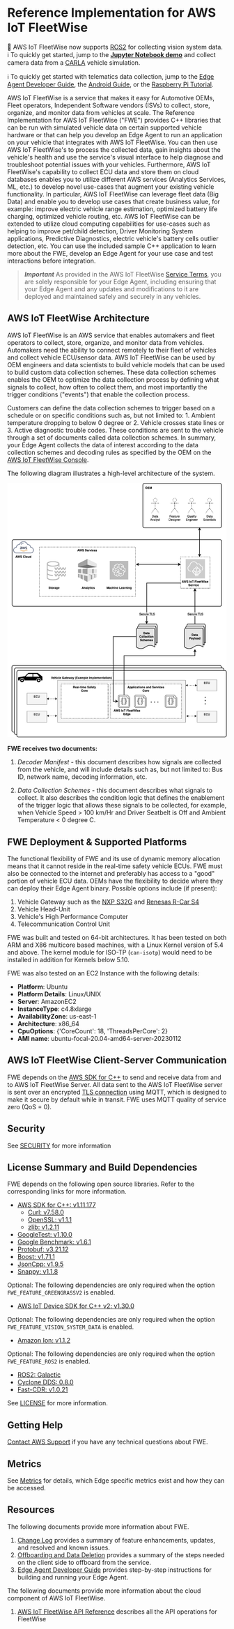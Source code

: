 # Reference Implementation for AWS IoT FleetWise

:robot: AWS IoT FleetWise now supports [ROS2](https://docs.ros.org) for collecting vision system
data.<br> :information_source: To quickly get started, jump to the
**[Jupyter Notebook demo](./docs/dev-guide/vision-system-data/vision-system-data-demo.ipynb)** and
collect camera data from a [CARLA](https://carla.org) vehicle simulation.

:information_source: To quickly get started with telematics data collection, jump to the
[Edge Agent Developer Guide](./docs/dev-guide/edge-agent-dev-guide.md), the
[Android Guide](./tools/android-app/README.md), or the
[Raspberry Pi Tutorial](./docs/rpi-tutorial/raspberry-pi-tutorial.md).

AWS IoT FleetWise is a service that makes it easy for Automotive OEMs, Fleet operators, Independent
Software vendors (ISVs) to collect, store, organize, and monitor data from vehicles at scale. The
Reference Implementation for AWS IoT FleetWise ("FWE") provides C++ libraries that can be run with
simulated vehicle data on certain supported vehicle hardware or that can help you develop an Edge
Agent to run an application on your vehicle that integrates with AWS IoT FleetWise. You can then use
AWS IoT FleetWise's to process the collected data, gain insights about the vehicle's health and use
the service's visual interface to help diagnose and troubleshoot potential issues with your
vehicles. Furthermore, AWS IoT FleetWise's capability to collect ECU data and store them on cloud
databases enables you to utilize different AWS services (Analytics Services, ML, etc.) to develop
novel use-cases that augment your existing vehicle functionality. In particular, AWS IoT FleetWise
can leverage fleet data (Big Data) and enable you to develop use cases that create business value,
for example: improve electric vehicle range estimation, optimized battery life charging, optimized
vehicle routing, etc. AWS IoT FleetWise can be extended to utilize cloud computing capabilities for
use-cases such as helping to improve pet/child detection, Driver Monitoring System applications,
Predictive Diagnostics, electric vehicle's battery cells outlier detection, etc. You can use the
included sample C++ application to learn more about the FWE, develop an Edge Agent for your use case
and test interactions before integration.

> _**Important**_ As provided in the AWS IoT FleetWise
> [Service Terms](https://aws.amazon.com/service-terms/), you are solely responsible for your Edge
> Agent, including ensuring that your Edge Agent and any updates and modifications to it are
> deployed and maintained safely and securely in any vehicles.

## AWS IoT FleetWise Architecture

AWS IoT FleetWise is an AWS service that enables automakers and fleet operators to collect, store,
organize, and monitor data from vehicles. Automakers need the ability to connect remotely to their
fleet of vehicles and collect vehicle ECU/sensor data. AWS IoT FleetWise can be used by OEM
engineers and data scientists to build vehicle models that can be used to build custom data
collection schemes. These data collection schemes enables the OEM to optimize the data collection
process by defining what signals to collect, how often to collect them, and most importantly the
trigger conditions ("events") that enable the collection process.

Customers can define the data collection schemes to trigger based on a schedule or on specific
conditions such as, but not limited to: 1. Ambient temperature dropping to below 0 degree or 2.
Vehicle crosses state lines or 3. Active diagnostic trouble codes. These conditions are sent to the
vehicle through a set of documents called data collection schemes. In summary, your Edge Agent
collects the data of interest according to the data collection schemes and decoding rules as
specified by the OEM on the [AWS IoT FleetWise Console](https://aws.amazon.com/iot-fleetwise/).

The following diagram illustrates a high-level architecture of the system.

<img src="./docs/iot-FleetWise-architecture.png" />

**FWE receives two documents:**

1. _Decoder Manifest_ - this document describes how signals are collected from the vehicle, and will
   include details such as, but not limited to: Bus ID, network name, decoding information, etc.

2. _Data Collection Schemes_ - this document describes what signals to collect. It also describes
   the condition logic that defines the enablement of the trigger logic that allows these signals to
   be collected, for example, when Vehicle Speed > 100 km/Hr and Driver Seatbelt is Off and Ambient
   Temperature < 0 degree C.

## FWE Deployment & Supported Platforms

The functional flexibility of FWE and its use of dynamic memory allocation means that it cannot
reside in the real-time safety vehicle ECUs. FWE must also be connected to the internet and
preferably has access to a "good" portion of vehicle ECU data. OEMs have the flexibility to decide
where they can deploy their Edge Agent binary. Possible options include (if present):

1. Vehicle Gateway such as the
   [NXP S32G](https://www.nxp.com/products/processors-and-microcontrollers/arm-processors/s32g-vehicle-network-processors/s32g2-processors-for-vehicle-networking:S32G2)
   and
   [Renesas R-Car S4](https://www.renesas.com/jp/en/products/automotive-products/automotive-system-chips-socs/rtp8a779f0askb0sp2s-r-car-s4-reference-boardspider)
2. Vehicle Head-Unit
3. Vehicle's High Performance Computer
4. Telecommunication Control Unit

FWE was built and tested on 64-bit architectures. It has been tested on both ARM and X86 multicore
based machines, with a Linux Kernel version of 5.4 and above. The kernel module for ISO-TP
(`can-isotp`) would need to be installed in addition for Kernels below 5.10.

FWE was also tested on an EC2 Instance with the following details:

- **Platform**: Ubuntu
- **Platform Details**: Linux/UNIX
- **Server**: AmazonEC2
- **InstanceType**: c4.8xlarge
- **AvailabilityZone**: us-east-1
- **Architecture**: x86_64
- **CpuOptions**: {'CoreCount': 18, 'ThreadsPerCore': 2}
- **AMI name**: ubuntu-focal-20.04-amd64-server-20230112

## AWS IoT FleetWise Client-Server Communication

FWE depends on the [AWS SDK for C++](https://github.com/aws/aws-sdk-cpp) to send and receive data
from and to AWS IoT FleetWise Server. All data sent to the AWS IoT FleetWise server is sent over an
encrypted
[TLS connection](https://docs.aws.amazon.com/iot/latest/developerguide/data-encryption.html) using
MQTT, which is designed to make it secure by default while in transit. FWE uses MQTT quality of
service zero (QoS = 0).

## Security

See [SECURITY](./SECURITY.md) for more information

## License Summary and Build Dependencies

FWE depends on the following open source libraries. Refer to the corresponding links for more
information.

- [AWS SDK for C++: v1.11.177](https://github.com/aws/aws-sdk-cpp)
  - [Curl: v7.58.0](https://github.com/curl/curl)
  - [OpenSSL: v1.1.1](https://github.com/openssl/openssl)
  - [zlib: v1.2.11](https://github.com/madler/zlib)
- [GoogleTest: v1.10.0](https://github.com/google/googletest)
- [Google Benchmark: v1.6.1](https://github.com/google/benchmark)
- [Protobuf: v3.21.12](https://github.com/protocolbuffers/protobuf)
- [Boost: v1.71.1](https://github.com/boostorg/boost)
- [JsonCpp: v1.9.5](https://github.com/open-source-parsers/jsoncpp)
- [Snappy: v1.1.8](https://github.com/google/snappy)

Optional: The following dependencies are only required when the option `FWE_FEATURE_GREENGRASSV2` is
enabled.

- [AWS IoT Device SDK for C++ v2: v1.30.0](https://github.com/aws/aws-iot-device-sdk-cpp-v2)

Optional: The following dependencies are only required when the option
`FWE_FEATURE_VISION_SYSTEM_DATA` is enabled.

- [Amazon Ion: v1.1.2](https://github.com/amazon-ion/ion-c)

Optional: The following dependencies are only required when the option `FWE_FEATURE_ROS2` is
enabled.

- [ROS2: Galactic](https://github.com/ros2/rclcpp)
- [Cyclone DDS: 0.8.0](https://github.com/eclipse-cyclonedds/cyclonedds)
- [Fast-CDR: v1.0.21](https://github.com/eProsima/Fast-CDR)

See [LICENSE](./LICENSE) for more information.

## Getting Help

[Contact AWS Support](https://aws.amazon.com/contact-us/) if you have any technical questions about
FWE.

## Metrics

See [Metrics](./docs/metrics.md) for details, which Edge specific metrics exist and how they can be
accessed.

## Resources

The following documents provide more information about FWE.

1. [Change Log](./CHANGELOG.md) provides a summary of feature enhancements, updates, and resolved
   and known issues.
1. [Offboarding and Data Deletion](./docs/AWS-IoTFleetWiseOffboarding.md) provides a summary of the
   steps needed on the client side to offboard from the service.
1. [Edge Agent Developer Guide](./docs/dev-guide/edge-agent-dev-guide.md) provides step-by-step
   instructions for building and running your Edge Agent.

The following documents provide more information about the cloud component of AWS IoT FleetWise.

1. [AWS IoT FleetWise API Reference](https://docs.aws.amazon.com/iot-fleetwise/latest/APIReference/Welcome.html)
   describes all the API operations for FleetWise
